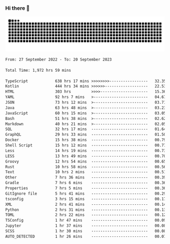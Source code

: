 ### Hi there 👋

<picture>
  <source media="(prefers-color-scheme: dark)" srcset="https://raw.githubusercontent.com/heyline/heyline/output/github-contribution-grid-snake-dark.svg">
  <source media="(prefers-color-scheme: light)" srcset="https://raw.githubusercontent.com/heyline/heyline/output/github-contribution-grid-snake.svg">
  <img alt="github contribution grid snake animation" src="https://raw.githubusercontent.com/heyline/heyline/output/github-contribution-grid-snake.svg">
</picture>

<!--START_SECTION:waka-->

```txt
From: 27 September 2022 - To: 20 September 2023

Total Time: 1,972 hrs 59 mins

TypeScript            638 hrs 17 mins >>>>>>>>-----------------   32.35 %
Kotlin                444 hrs 34 mins >>>>>>-------------------   22.53 %
HTML                  303 hrs         >>>>---------------------   15.36 %
YAML                  92 hrs 7 mins   >------------------------   04.67 %
JSON                  73 hrs 12 mins  >------------------------   03.71 %
Java                  63 hrs 48 mins  >------------------------   03.23 %
JavaScript            60 hrs 15 mins  >------------------------   03.05 %
Bash                  51 hrs 38 mins  >------------------------   02.62 %
Markdown              40 hrs 21 mins  >------------------------   02.05 %
SQL                   32 hrs 17 mins  -------------------------   01.64 %
GraphQL               29 hrs 33 mins  -------------------------   01.50 %
Docker                15 hrs 38 mins  -------------------------   00.79 %
Shell Script          15 hrs 12 mins  -------------------------   00.77 %
Less                  14 hrs 19 mins  -------------------------   00.73 %
LESS                  13 hrs 49 mins  -------------------------   00.70 %
Groovy                12 hrs 54 mins  -------------------------   00.65 %
Rust                  10 hrs 58 mins  -------------------------   00.56 %
Text                  10 hrs 2 mins   -------------------------   00.51 %
Other                 7 hrs 36 mins   -------------------------   00.39 %
Gradle                7 hrs 6 mins    -------------------------   00.36 %
Properties            7 hrs 5 mins    -------------------------   00.36 %
GitIgnore file        5 hrs 41 mins   -------------------------   00.29 %
tsconfig              3 hrs 15 mins   -------------------------   00.17 %
XML                   2 hrs 41 mins   -------------------------   00.14 %
Python                2 hrs 31 mins   -------------------------   00.13 %
TOML                  2 hrs 22 mins   -------------------------   00.12 %
TSConfig              1 hr 47 mins    -------------------------   00.09 %
Jupyter               1 hr 37 mins    -------------------------   00.08 %
SCSS                  1 hr 30 mins    -------------------------   00.08 %
AUTO_DETECTED         1 hr 26 mins    -------------------------   00.07 %
```

<!--END_SECTION:waka-->

